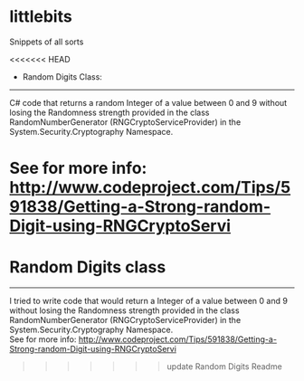 littlebits
==========

Snippets of all sorts


<<<<<<< HEAD
- Random Digits Class:
---
 C# code that returns a random Integer of a value between 0 and 9 
 without losing the Randomness strength provided in the class RandomNumberGenerator 
 (RNGCryptoServiceProvider) in the System.Security.Cryptography Namespace.  
 
 See for more info:
 http://www.codeproject.com/Tips/591838/Getting-a-Strong-random-Digit-using-RNGCryptoServi
=======
# Random Digits class
--------------------
  
I tried to write code that would return a Integer of a value between 0 and 9 
without losing the Randomness strength provided in the class RandomNumberGenerator 
(RNGCryptoServiceProvider) in the System.Security.Cryptography Namespace.  
See for more info:
http://www.codeproject.com/Tips/591838/Getting-a-Strong-random-Digit-using-RNGCryptoServi
>>>>>>> update Random Digits Readme
